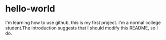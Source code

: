 # hello-world
I'm learning how to use github, this is my first project.
I'm a normal college student.The introduction suggests that I should modify this README, so I do.

